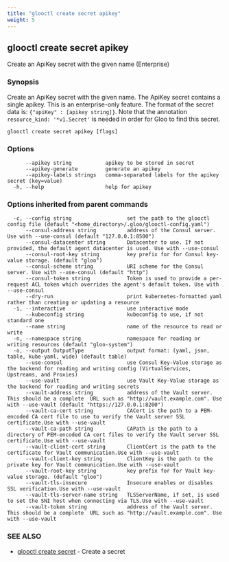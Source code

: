 ```yaml
---
title: "glooctl create secret apikey"
weight: 5
---
```

## glooctl create secret apikey

Create an ApiKey secret with the given name (Enterprise)

### Synopsis

Create an ApiKey secret with the given name. The ApiKey secret contains a single apikey.
This is an enterprise-only feature.
The format of the secret data is: `{"apiKey" : [apikey string]}`.
Note that the annotation `resource_kind: '*v1.Secret'` is needed in order for Gloo to find this secret.


```
glooctl create secret apikey [flags]
```

### Options

```
      --apikey string           apikey to be stored in secret
      --apikey-generate         generate an apikey
      --apikey-labels strings   comma-separated labels for the apikey secret (key=value)
  -h, --help                    help for apikey
```

### Options inherited from parent commands

```
  -c, --config string                  set the path to the glooctl config file (default "<home_directory>/.gloo/glooctl-config.yaml")
      --consul-address string          address of the Consul server. Use with --use-consul (default "127.0.0.1:8500")
      --consul-datacenter string       Datacenter to use. If not provided, the default agent datacenter is used. Use with --use-consul
      --consul-root-key string         key prefix for for Consul key-value storage. (default "gloo")
      --consul-scheme string           URI scheme for the Consul server. Use with --use-consul (default "http")
      --consul-token string            Token is used to provide a per-request ACL token which overrides the agent's default token. Use with --use-consul
      --dry-run                        print kubernetes-formatted yaml rather than creating or updating a resource
  -i, --interactive                    use interactive mode
      --kubeconfig string              kubeconfig to use, if not standard one
      --name string                    name of the resource to read or write
  -n, --namespace string               namespace for reading or writing resources (default "gloo-system")
  -o, --output OutputType              output format: (yaml, json, table, kube-yaml, wide) (default table)
      --use-consul                     use Consul Key-Value storage as the backend for reading and writing config (VirtualServices, Upstreams, and Proxies)
      --use-vault                      use Vault Key-Value storage as the backend for reading and writing secrets
      --vault-address string           address of the Vault server. This should be a complete  URL such as "http://vault.example.com". Use with --use-vault (default "https://127.0.0.1:8200")
      --vault-ca-cert string           CACert is the path to a PEM-encoded CA cert file to use to verify the Vault server SSL certificate.Use with --use-vault
      --vault-ca-path string           CAPath is the path to a directory of PEM-encoded CA cert files to verify the Vault server SSL certificate.Use with --use-vault
      --vault-client-cert string       ClientCert is the path to the certificate for Vault communication.Use with --use-vault
      --vault-client-key string        ClientKey is the path to the private key for Vault communication.Use with --use-vault
      --vault-root-key string          key prefix for for Vault key-value storage. (default "gloo")
      --vault-tls-insecure             Insecure enables or disables SSL verification.Use with --use-vault
      --vault-tls-server-name string   TLSServerName, if set, is used to set the SNI host when connecting via TLS.Use with --use-vault
      --vault-token string             address of the Vault server. This should be a complete  URL such as "http://vault.example.com". Use with --use-vault
```

### SEE ALSO

* [glooctl create secret](../glooctl_create_secret)	 - Create a secret
